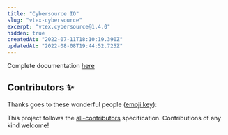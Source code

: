 ```yaml
---
title: "Cybersource IO"
slug: "vtex-cybersource"
excerpt: "vtex.cybersource@1.4.0"
hidden: true
createdAt: "2022-07-11T18:10:19.390Z"
updatedAt: "2022-08-08T19:44:52.725Z"
---
```

Complete documentation [here](https://github.com/vtex-apps/cybersource-ui)



## Contributors ✨

Thanks goes to these wonderful people ([emoji key](https://allcontributors.org/docs/en/emoji-key)):

<!-- ALL-CONTRIBUTORS-LIST:START - Do not remove or modify this section -->
<!-- prettier-ignore-start -->
<!-- markdownlint-disable -->
<!-- markdownlint-enable -->
<!-- prettier-ignore-end -->

<!-- ALL-CONTRIBUTORS-LIST:END -->

This project follows the [all-contributors](https://github.com/all-contributors/all-contributors) specification. Contributions of any kind welcome!